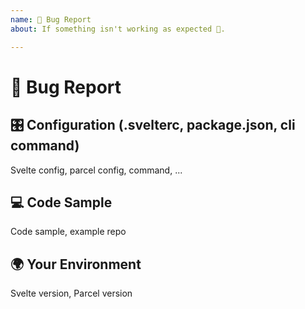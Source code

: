 ```yaml
---
name: 🐛 Bug Report
about: If something isn't working as expected 🤔.

---
```


# 🐛 Bug Report

## 🎛 Configuration (.svelterc, package.json, cli command)

Svelte config, parcel config, command, ...

## 💻 Code Sample

Code sample, example repo

## 🌍 Your Environment

Svelte version, Parcel version